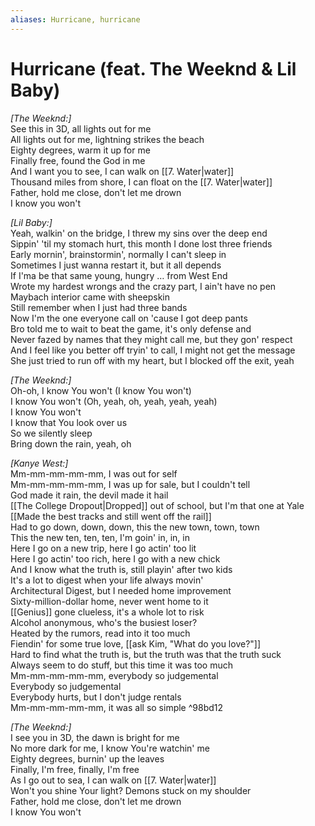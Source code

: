 ```yaml
---
aliases: Hurricane, hurricane
---
```


# Hurricane (feat. The Weeknd & Lil Baby)

_[The Weeknd:]_  
See this in 3D, all lights out for me  
All lights out for me, lightning strikes the beach  
Eighty degrees, warm it up for me  
Finally free, found the God in me  
And I want you to see, I can walk on [[7. Water|water]]  
Thousand miles from shore, I can float on the [[7. Water|water]]  
Father, hold me close, don't let me drown  
I know you won't  

_[Lil Baby:]_  
Yeah, walkin' on the bridge, I threw my sins over the deep end  
Sippin' 'til my stomach hurt, this month I done lost three friends  
Early mornin', brainstormin', normally I can't sleep in  
Sometimes I just wanna restart it, but it all depends  
If I'ma be that same young, hungry … from West End  
Wrote my hardest wrongs and the crazy part, I ain't have no pen  
Maybach interior came with sheepskin  
Still remember when I just had three bands  
Now I'm the one everyone call on 'cause I got deep pants  
Bro told me to wait to beat the game, it's only defense and  
Never fazed by names that they might call me, but they gon' respect  
And I feel like you better off tryin' to call, I might not get the message  
She just tried to run off with my heart, but I blocked off the exit, yeah  

_[The Weeknd:]_  
Oh-oh, I know You won't (I know You won't)  
I know You won't (Oh, yeah, oh, yeah, yeah, yeah)  
I know You won't  
I know that You look over us  
So we silently sleep  
Bring down the rain, yeah, oh  

_[Kanye West:]_  
Mm-mm-mm-mm-mm, I was out for self  
Mm-mm-mm-mm-mm, I was up for sale, but I couldn't tell  
God made it rain, the devil made it hail  
[[The College Dropout|Dropped]] out of school, but I'm that one at Yale  
[[Made the best tracks and still went off the rail]]  
Had to go down, down, down, this the new town, town, town  
This the new ten, ten, ten, I'm goin' in, in, in  
Here I go on a new trip, here I go actin' too lit  
Here I go actin' too rich, here I go with a new chick  
And I know what the truth is, still playin' after two kids  
It's a lot to digest when your life always movin'  
Architectural Digest, but I needed home improvement  
Sixty-million-dollar home, never went home to it  
[[Genius]] gone clueless, it's a whole lot to risk  
Alcohol anonymous, who's the busiest loser?  
Heated by the rumors, read into it too much  
Fiendin' for some true love, [[ask Kim, "What do you love?"]]  
Hard to find what the truth is, but the truth was that the truth suck  
Always seem to do stuff, but this time it was too much  
Mm-mm-mm-mm-mm, everybody so judgemental  
Everybody so judgemental  
Everybody hurts, but I don't judge rentals  
Mm-mm-mm-mm-mm, it was all so simple   ^98bd12

_[The Weeknd:]_  
I see you in 3D, the dawn is bright for me  
No more dark for me, I know You're watchin' me  
Eighty degrees, burnin' up the leaves  
Finally, I'm free, finally, I'm free  
As I go out to sea, I can walk on [[7. Water|water]]  
Won't you shine Your light? Demons stuck on my shoulder  
Father, hold me close, don't let me drown  
I know You won't
